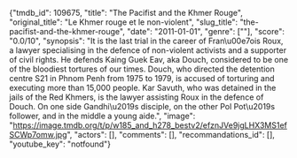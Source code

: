 {"tmdb_id": 109675, "title": "The Pacifist and the Khmer Rouge", "original_title": "Le Khmer rouge et le non-violent", "slug_title": "the-pacifist-and-the-khmer-rouge", "date": "2011-01-01", "genre": [""], "score": "0.0/10", "synopsis": "It is the last trial in the career of Fran\u00e7ois Roux, a lawyer specialising in the defence of non-violent activists and a supporter of civil rights. He defends Kaing Guek Eav, aka Douch, considered to be one of the bloodiest tortures of our times. Douch, who directed the detention centre S21 in Phnom Penh from 1975 to 1979, is accused of torturing and executing more than 15,000 people. Kar Savuth, who was detained in the jails of the Red Khmers, is the lawyer assisting Roux in the defence of Douch. On one side Gandhi\u2019s disciple, on the other Pol Pot\u2019s follower, and in the middle a young aide.", "image": "https://image.tmdb.org/t/p/w185_and_h278_bestv2/efznJVe9jgLHX3MS1efSCWp7omw.jpg", "actors": [], "comments": [], "recommandations_id": [], "youtube_key": "notfound"}